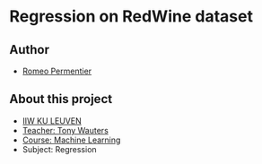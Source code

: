 # Regression on RedWine dataset
## Author
- [Romeo Permentier](https://github.com/ro-per)

## About this project
- [IIW KU LEUVEN](https://iiw.kuleuven.be/)
- [Teacher: Tony Wauters](https://www.kuleuven.be/wieiswie/nl/person/00069609)
- [Course: Machine Learning](https://onderwijsaanbod.kuleuven.be/2020/syllabi/n/JPI11KN.htm#activetab=doelstellingen_idm10962560)
- Subject: Regression
